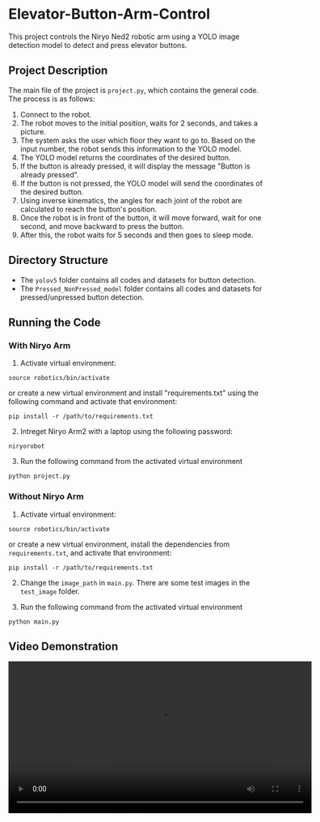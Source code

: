 # Elevator-Button-Arm-Control

This project controls the Niryo Ned2 robotic arm using a YOLO image detection model to detect and press elevator buttons.

## Project Description

The main file of the project is `project.py`, which contains the general code. The process is as follows:

1. Connect to the robot.
2. The robot moves to the initial position, waits for 2 seconds, and takes a picture.
3. The system asks the user which floor they want to go to. Based on the input number, the robot sends this information to the YOLO model.
4. The YOLO model returns the coordinates of the desired button.
5. If the button is already pressed, it will display the message "Button is already pressed".
6. If the button is not pressed, the YOLO model will send the coordinates of the desired button.
7. Using inverse kinematics, the angles for each joint of the robot are calculated to reach the button's position.
8. Once the robot is in front of the button, it will move forward, wait for one second, and move backward to press the button.
9. After this, the robot waits for 5 seconds and then goes to sleep mode.

## Directory Structure

- The `yolov5` folder contains all codes and datasets for button detection.
- The `Pressed_NonPressed_model` folder contains all codes and datasets for pressed/unpressed button detection.

## Running the Code

### With Niryo Arm

1. Activate virtual environment:
```
source robotics/bin/activate
```
or create a new virtual environment and install "requirements.txt" using the following command and activate that environment:
```
pip install -r /path/to/requirements.txt
```
2. Intreget Niryo Arm2 with a laptop using the following password:
```
niryorobot
```
3.  Run the following command from the activated virtual environment

```
python project.py 
```

### Without Niryo Arm


1. Activate virtual environment:
```
source robotics/bin/activate
```
or create a new virtual environment, install the dependencies from `requirements.txt`, and activate that environment:
```
pip install -r /path/to/requirements.txt
```
2. Change the `image_path` in `main.py`. There are some test images in the `test_image` folder.
   
3.  Run the following command from the activated virtual environment

```
python main.py 
```
## Video Demonstration

<video width="600" controls>
  <source src="Videos/RoboticArm.mp4" type="video/mp4">
  Your browser does not support the video tag.
</video>